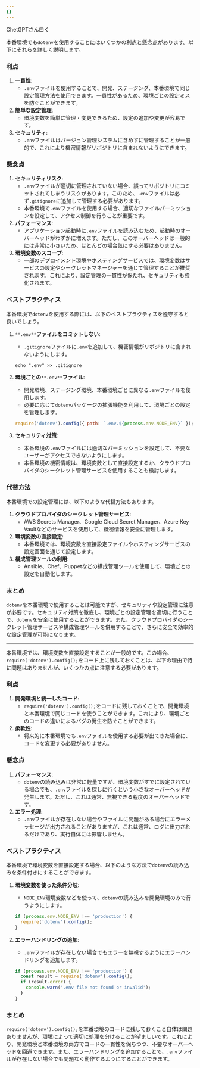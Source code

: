 ```yaml
---
{}
---
```

  

ChetGPTさん曰く

  

本番環境でも`dotenv`を使用することにはいくつかの利点と懸念点があります。以下にそれらを詳しく説明します。

### 利点

1. **一貫性**:
    - `.env`ファイルを使用することで、開発、ステージング、本番環境で同じ設定管理方法を使用できます。一貫性があるため、環境ごとの設定ミスを防ぐことができます。
2. **簡単な設定管理**:
    - 環境変数を簡単に管理・変更できるため、設定の追加や変更が容易です。
3. **セキュリティ**:
    - `.env`ファイルはバージョン管理システムに含めずに管理することが一般的で、これにより機密情報がリポジトリに含まれないようにできます。

### 懸念点

1. **セキュリティリスク**:
    - `.env`ファイルが適切に管理されていない場合、誤ってリポジトリにコミットされてしまうリスクがあります。このため、`.env`ファイルは必ず`.gitignore`に追加して管理する必要があります。
    - 本番環境で`.env`ファイルを使用する場合、適切なファイルパーミッションを設定して、アクセス制御を行うことが重要です。
2. **パフォーマンス**:
    - アプリケーション起動時に`.env`ファイルを読み込むため、起動時のオーバーヘッドがわずかに増えます。ただし、このオーバーヘッドは一般的には非常に小さいため、ほとんどの場合気にする必要はありません。
3. **環境変数のスコープ**:
    - 一部のデプロイメント環境やホスティングサービスでは、環境変数はサービスの設定やシークレットマネージャーを通じて管理することが推奨されます。これにより、設定管理の一貫性が保たれ、セキュリティも強化されます。

### ベストプラクティス

本番環境で`dotenv`を使用する際には、以下のベストプラクティスを遵守すると良いでしょう。

1. `**.env**`**ファイルをコミットしない**:
    
    - `.gitignore`ファイルに`.env`を追加して、機密情報がリポジトリに含まれないようにします。
    
    ```Shell
    echo ".env" >> .gitignore
    ```
    
2. **環境ごとの**`**.env**`**ファイル**:
    
    - 開発環境、ステージング環境、本番環境ごとに異なる`.env`ファイルを使用します。
    - 必要に応じて`dotenv`パッケージの拡張機能を利用して、環境ごとの設定を管理します。
    
    ```JavaScript
    require('dotenv').config({ path: `.env.${process.env.NODE_ENV}` });
    ```
    
3. **セキュリティ対策**:
    - 本番環境の`.env`ファイルには適切なパーミッションを設定して、不要なユーザーがアクセスできないようにします。
    - 本番環境の機密情報は、環境変数として直接設定するか、クラウドプロバイダのシークレット管理サービスを使用することも検討します。

### 代替方法

本番環境での設定管理には、以下のような代替方法もあります。

1. **クラウドプロバイダのシークレット管理サービス**:
    - AWS Secrets Manager、Google Cloud Secret Manager、Azure Key Vaultなどのサービスを使用して、機密情報を安全に管理します。
2. **環境変数の直接設定**:
    - 本番環境では、環境変数を直接設定ファイルやホスティングサービスの設定画面を通じて設定します。
3. **構成管理ツールの利用**:
    - Ansible、Chef、Puppetなどの構成管理ツールを使用して、環境ごとの設定を自動化します。

### まとめ

`dotenv`を本番環境で使用することは可能ですが、セキュリティや設定管理に注意が必要です。セキュリティ対策を徹底し、環境ごとの設定管理を適切に行うことで、`dotenv`を安全に使用することができます。また、クラウドプロバイダのシークレット管理サービスや構成管理ツールを併用することで、さらに安全で効率的な設定管理が可能になります。

  

---

  

  

本番環境では、環境変数を直接設定することが一般的です。この場合、`require('dotenv').config();`をコード上に残しておくことは、以下の理由で特に問題はありませんが、いくつかの点に注意する必要があります。

### 利点

1. **開発環境と統一したコード**:
    - `require('dotenv').config();`をコードに残しておくことで、開発環境と本番環境で同じコードを使うことができます。これにより、環境ごとのコードの違いによるバグの発生を防ぐことができます。
2. **柔軟性**:
    - 将来的に本番環境でも`.env`ファイルを使用する必要が出てきた場合に、コードを変更する必要がありません。

### 懸念点

1. **パフォーマンス**:
    - `dotenv`の読み込みは非常に軽量ですが、環境変数がすでに設定されている場合でも、`.env`ファイルを探しに行くという小さなオーバーヘッドが発生します。ただし、これは通常、無視できる程度のオーバーヘッドです。
2. **エラー処理**:
    - `.env`ファイルが存在しない場合やファイルに問題がある場合にエラーメッセージが出力されることがありますが、これは通常、ログに出力されるだけであり、実行自体には影響しません。

### ベストプラクティス

本番環境で環境変数を直接設定する場合、以下のような方法で`dotenv`の読み込みを条件付きにすることができます。

1. **環境変数を使った条件分岐**:
    
    - `NODE_ENV`環境変数などを使って、`dotenv`の読み込みを開発環境のみで行うようにします。
    
    ```JavaScript
    if (process.env.NODE_ENV !== 'production') {
      require('dotenv').config();
    }
    ```
    
2. **エラーハンドリングの追加**:
    
    - `.env`ファイルが存在しない場合でもエラーを無視するようにエラーハンドリングを追加します。
    
    ```JavaScript
    if (process.env.NODE_ENV !== 'production') {
      const result = require('dotenv').config();
      if (result.error) {
        console.warn('.env file not found or invalid');
      }
    }
    ```
    

### まとめ

`require('dotenv').config();`を本番環境のコードに残しておくこと自体は問題ありませんが、環境によって適切に処理を分けることが望ましいです。これにより、開発環境と本番環境の両方でコードの一貫性を保ちつつ、不要なオーバーヘッドを回避できます。また、エラーハンドリングを追加することで、`.env`ファイルが存在しない場合でも問題なく動作するようにすることができます。